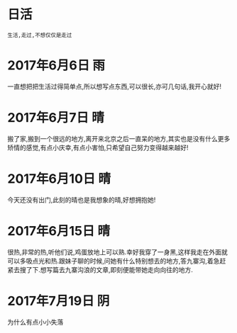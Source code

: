 # 日活
```
生活,走过,不想仅仅是走过
```

# 2017年6月6日   雨
一直想把把生活过得简单点,所以想写点东西,可以很长,亦可几句话,我开心就好!

# 2017年6月7日   晴
搬了家,搬到一个很远的地方,离开来北京之后一直呆的地方,其实也是没有什么更多矫情的感觉,有点小庆幸,有点小害怕,只希望自己努力变得越来越好!

# 2017年6月10日 晴
今天还没有出门,此刻的晴也是我想象的晴,好想拥抱她!

# 2017年6月15日 晴
很热,非常的热,听他们说,鸡蛋放地上可以熟.幸好我穿了一身黑,这样我走在外面就可以多吸点光和热.跟妹子聊的时候,问她有什么特别想去的地方,答九寨沟,着急赶紧去搜了下.想写篇去九寨沟浪的文章,即刻便能带她走向向往的地方.

# 2017年7月19日 阴
为什么有点小小失落




























